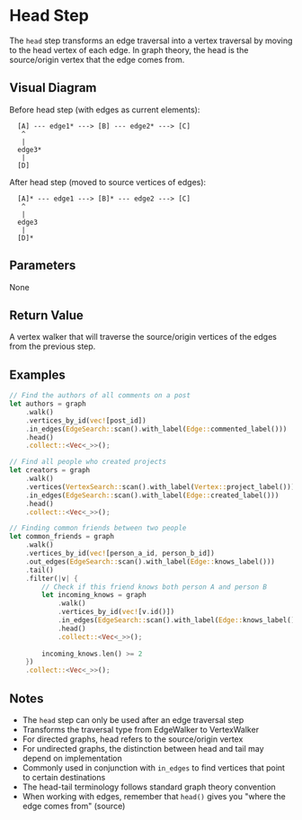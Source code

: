 # Head Step

The `head` step transforms an edge traversal into a vertex traversal by moving to the head vertex of each edge. In graph theory, the head is the source/origin vertex that the edge comes from.

## Visual Diagram

Before head step (with edges as current elements):
```text
  [A] --- edge1* ---> [B] --- edge2* ---> [C]  
   ^                                         
   |                                         
  edge3*                                       
   |                                         
  [D]                                        
```

After head step (moved to source vertices of edges):
```text
  [A]* --- edge1 ---> [B]* --- edge2 ---> [C]  
   ^                                         
   |                                         
  edge3                                       
   |                                         
  [D]*                                        
```

## Parameters

None

## Return Value

A vertex walker that will traverse the source/origin vertices of the edges from the previous step.

## Examples

```rust
// Find the authors of all comments on a post
let authors = graph
    .walk()
    .vertices_by_id(vec![post_id])
    .in_edges(EdgeSearch::scan().with_label(Edge::commented_label()))
    .head()
    .collect::<Vec<_>>();

// Find all people who created projects
let creators = graph
    .walk()
    .vertices(VertexSearch::scan().with_label(Vertex::project_label()))
    .in_edges(EdgeSearch::scan().with_label(Edge::created_label()))
    .head()
    .collect::<Vec<_>>();

// Finding common friends between two people
let common_friends = graph
    .walk()
    .vertices_by_id(vec![person_a_id, person_b_id])
    .out_edges(EdgeSearch::scan().with_label(Edge::knows_label()))
    .tail()
    .filter(|v| {
        // Check if this friend knows both person A and person B
        let incoming_knows = graph
            .walk()
            .vertices_by_id(vec![v.id()])
            .in_edges(EdgeSearch::scan().with_label(Edge::knows_label()))
            .head()
            .collect::<Vec<_>>();
        
        incoming_knows.len() >= 2
    })
    .collect::<Vec<_>>();
```

## Notes

- The `head` step can only be used after an edge traversal step
- Transforms the traversal type from EdgeWalker to VertexWalker
- For directed graphs, head refers to the source/origin vertex
- For undirected graphs, the distinction between head and tail may depend on implementation
- Commonly used in conjunction with `in_edges` to find vertices that point to certain destinations
- The head-tail terminology follows standard graph theory convention
- When working with edges, remember that `head()` gives you "where the edge comes from" (source)